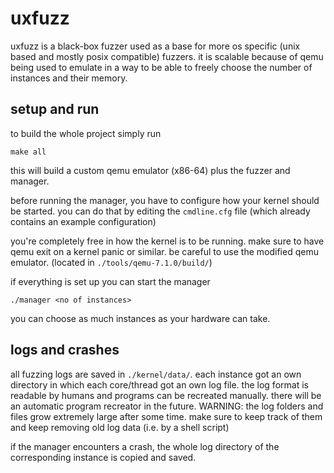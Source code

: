 # uxfuzz
uxfuzz is a black-box fuzzer used as a base for more os specific (unix based and mostly posix compatible) fuzzers. it is scalable because of qemu being used to emulate in a way to be able to freely choose the number of instances and their memory.

## setup and run

to build the whole project simply run 
```
make all
```
this will build a custom qemu emulator (x86-64) plus the fuzzer and manager.

before running the manager, you have to configure how your kernel should be started. you can do that by editing the `cmdline.cfg` file (which already contains an example configuration)

you're completely free in how the kernel is to be running. make sure to have qemu exit on a kernel panic or similar. be careful to use the modified qemu emulator. (located in `./tools/qemu-7.1.0/build/`)

if everything is set up you can start the manager
```
./manager <no of instances>
```
you can choose as much instances as your hardware can take.

## logs and crashes

all fuzzing logs are saved in `./kernel/data/`. each instance got an own directory in which each core/thread got an own log file. the log format is readable by humans and programs can be recreated manually. there will be an automatic program recreator in the future. 
WARNING: the log folders and files grow extremely large after some time. make sure to keep track of them and keep removing old log data (i.e. by a shell script)

if the manager encounters a crash, the whole log directory of the corresponding instance is copied and saved.
